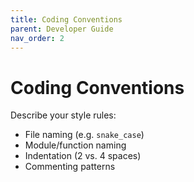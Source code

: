 ```yaml
---
title: Coding Conventions
parent: Developer Guide
nav_order: 2
---
```


# Coding Conventions

Describe your style rules:

- File naming (e.g. `snake_case`)
- Module/function naming
- Indentation (2 vs. 4 spaces)
- Commenting patterns
